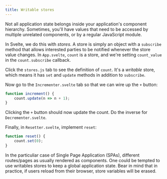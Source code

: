 ```yaml
---
title: Writable stores
---
```


Not all application state belongs inside your application's component hierarchy. Sometimes, you'll have values that need to be accessed by multiple unrelated components, or by a regular JavaScript module.

In Svelte, we do this with *stores*. A store is simply an object with a `subscribe` method that allows interested parties to be notified whenever the store value changes. In `App.svelte`, `count` is a store, and we're setting `count_value` in the `count.subscribe` callback.

Click the `stores.js` tab to see the definition of `count`. It's a *writable* store, which means it has `set` and `update` methods in addition to `subscribe`.

Now go to the `Incrementer.svelte` tab so that we can wire up the `+` button:

```js
function increment() {
	count.update(n => n + 1);
}
```

Clicking the `+` button should now update the count. Do the inverse for `Decrementer.svelte`.

Finally, in `Resetter.svelte`, implement `reset`:

```js
function reset() {
	count.set(0);
}
```

In the particuliar case of Single Page Application (SPAs), different routes/pages as usually rendered as components. One could be tempted to use writables stores to keep a global application state. Bear in mind that in practice, if users reload from their browser, store variables will be erased. 